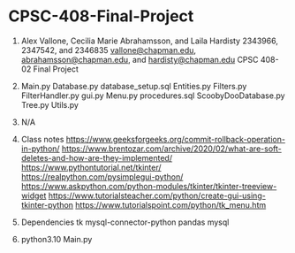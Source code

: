 # CPSC-408-Final-Project
1. Alex Vallone, Cecilia Marie Abrahamsson, and Laila Hardisty
2343966, 2347542, and 2346835
vallone@chapman.edu, abrahamsson@chapman.edu, and hardisty@chapman.edu
CPSC 408-02
Final Project
   
2. Main.py
Database.py
database_setup.sql
Entities.py
Filters.py
FilterHandler.py
gui.py
Menu.py
procedures.sql
ScoobyDooDatabase.py
Tree.py
Utils.py
   
3. N/A

4. Class notes
https://www.geeksforgeeks.org/commit-rollback-operation-in-python/
https://www.brentozar.com/archive/2020/02/what-are-soft-deletes-and-how-are-they-implemented/
https://www.pythontutorial.net/tkinter/
https://realpython.com/pysimplegui-python/
https://www.askpython.com/python-modules/tkinter/tkinter-treeview-widget
https://www.tutorialsteacher.com/python/create-gui-using-tkinter-python
https://www.tutorialspoint.com/python/tk_menu.htm
   
   
5. Dependencies
tk
mysql-connector-python
pandas
mysql
   
6. python3.10 Main.py
    
